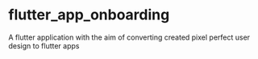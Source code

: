 # flutter_app_onboarding

A flutter application with the aim of converting created pixel perfect user design to flutter apps
